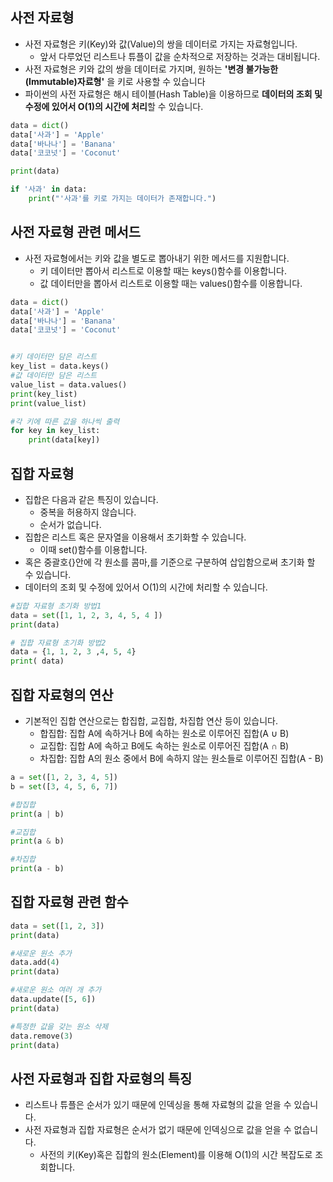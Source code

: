 ## 사전 자료형
- 사전 자료형은 키(Key)와 값(Value)의 쌍을 데이터로 가지는 자료형입니다.
  - 앞서 다루었던 리스트나 튜플이 값을 순차적으로 저장하는 것과는 대비됩니다.
- 사전 자료형은 키와 값의 쌍을 데이터로 가지며, 원하는 **'변경 불가능한(Immutable)자료형'** 을 키로 사용할 수 있습니다
- 파이썬의 사전 자료형은 해시 테이블(Hash Table)을 이용하므로 **데이터의 조회 및 수정에 있어서 O(1)의 시간에 처리**할 수 있습니다.
```python
data = dict()
data['사과'] = 'Apple'
data['바나나'] = 'Banana'
data['코코넛'] = 'Coconut'

print(data)

if '사과' in data:
    print("'사과'를 키로 가지는 데이터가 존재합니다.")
```
## 사전 자료형 관련 메서드
- 사전 자료형에서는 키와 값을 별도로 뽑아내기 위한 메서드를 지원합니다.
  - 키 데이터만 뽑아서 리스트로 이용할 때는 keys()함수를 이용합니다.
  - 값 데이터만을 뽑아서 리스트로 이용할 때는 values()함수를 이용합니다. 
```python
data = dict()
data['사과'] = 'Apple'
data['바나나'] = 'Banana'
data['코코넛'] = 'Coconut'


#키 데이터만 담은 리스트
key_list = data.keys()
#값 데이터만 담은 리스트
value_list = data.values()
print(key_list)
print(value_list)

#각 키에 따른 값을 하나씩 출력
for key in key_list:
    print(data[key])
```
## 집합 자료형
- 집합은 다음과 같은 특징이 있습니다.
  - 중복을 허용하지 않습니다.
  - 순서가 없습니다.
- 집합은 리스트 혹은 문자열을 이용해서 초기화할 수 있습니다.
  - 이때 set()함수를 이용합니다.
- 혹은 중괄호{}안에 각 원소를 콤마,를 기준으로 구분하여 삽입함으로써 초기화 할 수 있습니다.
- 데이터의 조회 및 수정에 있어서 O(1)의 시간에 처리할 수 있습니다.

```python
#집합 자료형 초기화 방법1
data = set([1, 1, 2, 3, 4, 5, 4 ])
print(data)

# 집합 자료형 초기화 방법2
data = {1, 1, 2, 3 ,4, 5, 4}
print( data)

```
## 집합 자료형의 연산
- 기본적인 집합 연산으로는 합집합, 교집합, 차집합 연산 등이 있습니다.
  - 합집합: 집합 A에 속하거나 B에 속하는 원소로 이루어진 집합(A ∪ B)
  - 교집합: 집합 A에 속하고 B에도 속하는 원소로 이루어진 집합(A ∩ B)
  - 차집합: 집합 A의 원소 중에서 B에 속하지 않는 원소들로 이루어진 집합(A - B)
```python
a = set([1, 2, 3, 4, 5])
b = set([3, 4, 5, 6, 7])

#합집합
print(a | b)

#교집합
print(a & b)

#차집합
print(a - b)
```
## 집합 자료형 관련 함수
```python
data = set([1, 2, 3])
print(data)

#새로운 원소 추가
data.add(4)
print(data)

#새로운 원소 여러 개 추가
data.update([5, 6])
print(data)

#특정한 값을 갖는 원소 삭제
data.remove(3)
print(data)
```
## 사전 자료형과 집합 자료형의 특징
- 리스트나 튜플은 순서가 있기 때문에 인덱싱을 통해 자료형의 값을 얻을 수 있습니다.
- 사전 자료형과 집합 자료형은 순서가 없기 때문에 인덱싱으로 값을 얻을 수 없습니다.
  - 사전의 키(Key)혹은 집합의 원소(Element)를 이용해 O(1)의 시간 복잡도로 조회합니다. 
